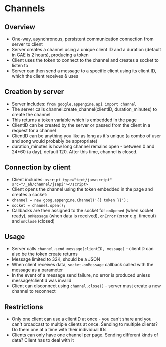 Channels
========

Overview
--------
- One-way, asynchronous, persistent communication connection from server to client
- Server creates a channel using a unique client ID and a duration (default in GAE is 2 hours), producing a token
- Client uses the token to connect to the channel and creates a socket to listen to
- Server can then send a message to a specific client using its client ID, which the client receives & uses

Creation by server
------------------
- Server includes: `from google.appengine.api import channel`
- The server calls channel.create_channel(clientID, duration_minutes) to create the channel
- This returns a token variable which is embedded in the page
- ClientID can be created by the server or passed from the client in a request for a channel
- ClientID can be anything you like as long as it's unique (a combo of user and song would probably be appropriate)
- duration_minutes is how long channel remains open - between 0 and 24*60 (a day), default 120. After this time, channel is closed.

Connection by client
--------------------
- Client includes: `<script type="text/javascript" src="/_ah/channel/jsapi"></script>`
- Client opens the channel using the token embedded in the page and creates a socket:
- `channel = new goog.appengine.Channel('{{ token }}');`
- `socket = channel.open();`
- Callbacks are then assigned to the socket for `onOpened` (when socket ready), `onMessage` (when data is received), `onError` (error e.g. timeout) and `onClose` (closed)

Usage
-----
- Server calls `channel.send_message(clientID, message)` - clientID can also be the token create returns
- Message limited to 32K, should be a JSON
- When client receives data, `socket.onMessage` callback called with the message as a parameter
- In the event of a message send failure, no error is produced unless message/clientId was invalid
- Client can disconnect using  `channel.close()` - server must create a new channel to reconnect

Restrictions
------------
- Only one client can use a clientID at once - you can't share and you can't broadcast to multiple clients at once. Sending to multiple clients? Do them one at a time with their individual IDs
- Clients can only have one channel per page. Sending different kinds of data? Client has to deal with it
